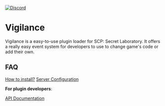 <a href="https://discord.gg/pR9PNr5SRV">
  <img src="https://img.shields.io/discord/849742333183655956?logo=discord" alt="Discord">
</a>

# Vigilance
Vigilance is a easy-to-use plugin loader for SCP: Secret Laboratory. It offers a really easy event system for developers to use to change game's code or add their own.

## FAQ
[How to install?](https://github.com/VirtuelDevelopment/Vigilance/wiki/Installation)
[Server Configuration](https://github.com/VirtuelDevelopment/Vigilance/wiki/Configuration)

**For plugin developers**:

[API Documentation](https://github.com/VirtuelDevelopment/Vigilance/wiki/API-Docs)
